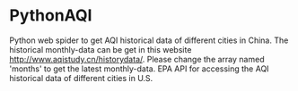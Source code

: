 # PythonAQI
Python web spider to get AQI historical data of different cities in China. The historical monthly-data can be get in this website http://www.aqistudy.cn/historydata/. Please change the array named 'months' to get the latest monthly-data.
EPA API for accessing the AQI historical data of different cities in U.S.
